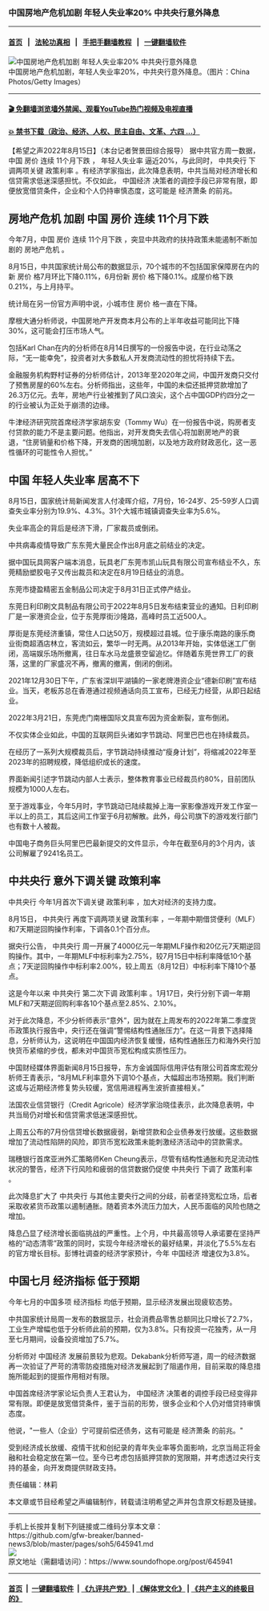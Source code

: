 ### 中国房地产危机加剧 年轻人失业率20% 中共央行意外降息
------------------------

#### [首页](https://github.com/gfw-breaker/banned-news3/blob/master/README.md) &nbsp;&nbsp;|&nbsp;&nbsp; [法轮功真相](https://github.com/begood0513/basic/blob/master/README.md)  &nbsp;&nbsp;|&nbsp;&nbsp; [手把手翻墙教程](https://github.com/gfw-breaker/guides/wiki)  &nbsp;&nbsp;|&nbsp;&nbsp; [一键翻墙软件](https://github.com/gfw-breaker/nogfw/blob/master/README.md)  



<div><img alt="中国房地产危机加剧 年轻人失业率20% 中共央行意外降息" src="https://img.soundofhope.org/2022-08/1660603040507.jpg"/>
<br/><figcaption class="caption">
 中国房地产危机加剧，年轻人失业率20%，中共央行意外降息。（图片：China Photos/Getty Images）
</figcaption></div><hr/>

#### [ 🎬  免翻墙浏览墙外禁闻、观看YouTube热门视频及电视直播](https://github.com/gfw-breaker/HelloWorld)

#### [ 💥  禁书下载（政治、经济、人权、民主自由、文革、六四 ...）](https://github.com/gfw-breaker/books/blob/master/README.md)

<div><div class="Content__Wrapper sc-1bvya0-0 grZQxZ">
 <p class="meta-top">
  <span class="meta">
   【希望之声2022年8月15日】（本台记者贺景田综合报导）
  </span>
  据中共官方周一数据，中国
  <ok href="/term/3128">
   房价
  </ok>
  连续
  <ok href="/term/772883">
   11个月下跌
  </ok>
  ，
  <ok href="/term/772880">
   年轻人失业率
  </ok>
  逼近20%，与此同时，
  <ok href="/term/3773">
   中共央行
  </ok>
  下调两项关键
  <ok href="/term/721244">
   政策利率
  </ok>
  。有经济学家指出，此次降息表明，中共当局对经济增长和信贷需求低迷深感担忧。不仅如此，
  <ok href="/term/2423">
   中国经济
  </ok>
  决策者的调控手段已非常有限，即便放宽借贷条件，企业和个人仍持审慎态度，这可能是
  <ok href="/term/238906">
   经济萧条
  </ok>
  的前兆。
 </p>
 <h2>
  <strong>
   <ok href="/term/115680">
    房地产危机
   </ok>
   加剧 中国
   <ok href="/term/3128">
    房价
   </ok>
   连续
   <ok href="/term/772883">
    11个月下跌
   </ok>
  </strong>
 </h2>
 <p>
  今年7月，中国
  <ok href="/term/3128">
   房价
  </ok>
  连续
  <ok href="/term/772883">
   11个月下跌
  </ok>
  ，突显中共政府的扶持政策未能遏制不断加剧的
  <ok href="/term/115680">
   房地产危机
  </ok>
  。
 </p>
 <p>
  8月15日，中共国家统计局公布的数据显示，70个城市的不包括国家保障房在内的新
  <ok href="/term/3128">
   房价
  </ok>
  格7月环比下降0.11%，6月份新
  <ok href="/term/3128">
   房价
  </ok>
  格下降0.1%。成屋价格下跌0.21%，与上月持平。
 </p>
 <p>
  统计局在另一份官方声明中说，小城市住
  <ok href="/term/3128">
   房价
  </ok>
  格一直在下降。
 </p>
 <p>
  摩根大通分析师说，中国房地产开发商本月公布的上半年收益可能同比下降30%，这可能会打压市场人气。
 </p>
 <p>
  包括Karl Chan在内的分析师在8月14日撰写的一份报告中说，在行业动荡之际，“无一能幸免”，投资者对大多数私人开发商流动性的担忧将持续下去。
 </p>
 <p>
  金融服务机构野村证券的分析师估计，2013年至2020年之间，中国开发商只交付了预售房屋的60%左右。分析师指出，这些年，中国的未偿还抵押贷款增加了26.3万亿元。去年，房地产行业被推到了风口浪尖，这个占中国GDP约四分之一的行业被认为正处于崩溃的边缘。
 </p>
 <p>
  牛津经济研究院首席经济学家胡东安（Tommy Wu）在一份报告中说，购房者支付贷款的能力不是主要问题。他指出，对开发商失去信心将加剧房地产的衰退，“住房销量和价格下降，开发商的困境加剧，以及地方政府财政恶化，这一恶性循环的可能性令人担忧。”
 </p>
 <h2>
  <strong>
   中国
   <ok href="/term/772880">
    年轻人失业率
   </ok>
   居高不下
  </strong>
 </h2>
 <p>
  8月15日，国家统计局新闻发言人付凌晖介绍，7月份，16-24岁、25-59岁人口调查失业率分别为19.9%、4.3%。31个大城市城镇调查失业率为5.6%。
 </p>
 <p>
  失业率高企的背后是经济下滑，厂家裁员或倒闭。
 </p>
 <p>
  中共病毒疫情导致广东东莞大量民企作出8月底之前结业的决定。
 </p>
 <p>
  据中国玩具网客户端本消息，玩具老厂东莞市凯山玩具有限公司宣布结业不久，东莞精励塑胶电子又传出裁员和决定在8月19日结业的消息。
 </p>
 <p>
  东莞市捷盈精密五金制品公司决定于8月31日正式停产结业。
 </p>
 <p>
  东莞日利印刷文具制品有限公司于2022年8月5日发布结束营业的通知。日利印刷厂是一家港资企业，位于东莞厚街沙隆路，高峰时员工近500人。
 </p>
 <p>
  厚街是东莞经济重镇，常住人口达50万，规模超过县城。位于康乐南路的康乐商业街商超酒店林立，客流如云，繁华一时无两。从2013年开始，实体低迷工厂倒闭，高端娱乐场所撤离，往日车水马龙盛景空留追忆。伴随着东莞世界工厂的衰落，这里的厂家盛况不再，撤离的撤离，倒闭的倒闭。
 </p>
 <p>
  2021年12月30日下午，广东省深圳平湖镇的一家老牌港资企业“德新印刷”宣布结业。当天，老板苏总在香港通过视频通话向员工宣布，已经无力经营，从即日起结业。
 </p>
 <p>
  2022年3月21日，东莞虎门南栅国际文具宣布因为资金断裂，宣布倒闭。
 </p>
 <p>
  不仅实体企业如此，中国的互联网巨头诸如字节跳动、阿里巴巴也在持续裁员。
 </p>
 <p>
  在经历了一系列大规模裁员后，字节跳动持续推动“瘦身计划”，将缩减2022年至2023年的招聘规模，降低组织成长的速度。
 </p>
 <p>
  界面新闻引述字节跳动内部人士表示，整体教育事业已经裁员约80%，目前团队规模为1000人左右。
 </p>
 <p>
  至于游戏事业，今年5月时，字节跳动已陆续裁掉上海一家影像游戏开发工作室一半以上的员工，其后这间工作室于6月初解散。此外，母公司旗下的游戏发行部门也有数十人被裁。
 </p>
 <p>
  中国电子商务巨头阿里巴巴最新提交的文件显示，今年在截至6月的3个月内，该公司解雇了9241名员工。
 </p>
 <h2>
  <strong>
   <ok href="/term/3773">
    中共央行
   </ok>
   意外下调关键
   <ok href="/term/721244">
    政策利率
   </ok>
  </strong>
 </h2>
 <p>
  <ok href="/term/3773">
   中共央行
  </ok>
  今年1月首次下调关键
  <ok href="/term/721244">
   政策利率
  </ok>
  ，加大对经济的支持力度。
 </p>
 <p>
  8月15日，
  <ok href="/term/3773">
   中共央行
  </ok>
  再度下调两项关键
  <ok href="/term/721244">
   政策利率
  </ok>
  ，一年期中期借贷便利（MLF）和7天期逆回购操作利率，下调各0.1个百分点。
 </p>
 <p>
  据央行公告，
  <ok href="/term/3773">
   中共央行
  </ok>
  周一开展了4000亿元一年期MLF操作和20亿元7天期逆回购操作。其中，一年期MLF中标利率为2.75%，较7月15日中标利率降低10个基点；7天逆回购操作中标利率2.00%，较上周五（8月12日）中标利率下降10个基点。
 </p>
 <p>
  这是今年以来
  <ok href="/term/3773">
   中共央行
  </ok>
  第二次下调
  <ok href="/term/721244">
   政策利率
  </ok>
  。1月17日，央行分别下调一年期MLF和7天期逆回购利率各10个基点至2.85%、2.10%。
 </p>
 <p>
  对于此次降息，不少分析师表示“意外”，因为就在上周发布的2022年第二季度货币政策执行报告中，央行还在强调“警惕结构性通胀压力”。在这一背景下选择降息，分析师认为，这说明在中国国内经济恢复缓慢，结构性通胀压力和海外央行加快货币紧缩的步伐，都未对中国货币宽松构成实质性压力。
 </p>
 <p>
  中国财经媒体界面新闻8月15日报导，东方金诚国际信用评估有限公司首席宏观分析师王青表示，“8月MLF利率意外下调10个基点，大幅超出市场预期。我们判断这或与近期经济修复势头较缓，宽信用进程再生波折直接相关。”
 </p>
 <p>
  法国农业信贷银行（Credit Agricole）经济学家治晓佳表示，此次降息表明，中共当局仍对增长和信贷需求低迷深感担忧。
 </p>
 <p>
  上周五公布的7月份信贷增长数据疲弱，新增贷款和企业债券发行放缓。这些数据增加了流动性陷阱的风险，即货币宽松政策未能刺激经济活动中的贷款需求。
 </p>
 <p>
  瑞穗银行首席亚洲外汇策略师Ken Cheung表示，尽管有结构性通胀和充足流动性状况的警告，经济下行风险和疲弱的信贷数据仍促使
  <ok href="/term/3773">
   中共央行
  </ok>
  下调了
  <ok href="/term/721244">
   政策利率
  </ok>
  。
 </p>
 <p>
  此次降息扩大了
  <ok href="/term/3773">
   中共央行
  </ok>
  与其他主要央行之间的分歧，前者坚持宽松立场，后者采取收紧货币政策以遏制通胀。随着资本外流压力加大，人民币面临的风险也随之增加。
 </p>
 <p>
  降息凸显了经济增长面临挑战的严重性。上个月，中共最高领导人承诺要在坚持严格的“动态清零”政策的同时，实现今年经济增长的最好结果，并淡化了5.5%左右的官方增长目标。彭博社调查的经济学家预计，今年
  <ok href="/term/2423">
   中国经济
  </ok>
  增速仅为3.8%。
 </p>
 <h2>
  <strong>
   中国七月
   <ok href="/term/3349">
    经济指标
   </ok>
   低于预期
  </strong>
 </h2>
 <p>
  今年七月的中国多项
  <ok href="/term/3349">
   经济指标
  </ok>
  均低于预期，显示经济发展出现疲软态势。
 </p>
 <p>
  中共国家统计局周一发布的数据显示，社会消费品零售总额同比只增长了2.7%，工业生产增幅也低于分析师此前的预期，仅为3.8%。只有投资一花独秀，从一月至七月期间，设备投资增加了5.7%。
 </p>
 <p>
  分析师对
  <ok href="/term/2423">
   中国经济
  </ok>
  发展前景较为悲观。Dekabank分析师写道，周一的经济数据再一次验证了严苛的清零防疫措施对经济发展起到了阻遏作用，目前采取的降息措施所能起到的提振作用相对有限。
 </p>
 <p>
  中国首席经济学家论坛负责人王君认为，
  <ok href="/term/2423">
   中国经济
  </ok>
  决策者的调控手段已经变得非常有限。即便是放宽借贷条件，鉴于当前的形势，很多企业和个人仍对借贷持审慎态度。
 </p>
 <p>
  他说，"一些人（企业）宁可提前偿还债务，这有可能是
  <ok href="/term/238906">
   经济萧条
  </ok>
  的前兆。"
 </p>
 <p>
  受到经济成长放缓、疫情干扰和创纪录的青年失业率等负面影响，北京当局正将金融和社会稳定放在第一位。至今已考虑包括抵押贷款的宽限期，并考虑透过央行支持的基金，向开发商提供财政支持。
 </p>
 <p class="meta-btm">
  责任编辑：林莉
 </p>
 <p class="meta-btm">
  本文章或节目经希望之声编辑制作，转载请注明希望之声并包含原文标题及链接。
 </p>
</div>
</div>
<hr/>
手机上长按并复制下列链接或二维码分享本文章：<br/>
https://github.com/gfw-breaker/banned-news3/blob/master/pages/soh5/645941.md <br/>
<a href='https://github.com/gfw-breaker/banned-news3/blob/master/pages/soh5/645941.md'><img src='https://github.com/gfw-breaker/banned-news3/blob/master/pages/soh5/645941.md.png'/></a> <br/>
原文地址（需翻墙访问）：https://www.soundofhope.org/post/645941


------------------------
#### [首页](https://github.com/gfw-breaker/banned-news3/blob/master/README.md) &nbsp;|&nbsp; [一键翻墙软件](https://github.com/gfw-breaker/nogfw/blob/master/README.md) &nbsp;| [《九评共产党》](https://github.com/gfw-breaker/9ping.md/blob/master/README.md#九评之一评共产党是什么) | [《解体党文化》](https://github.com/gfw-breaker/jtdwh.md/blob/master/README.md) | [《共产主义的终极目的》](https://github.com/gfw-breaker/gczydzjmd.md/blob/master/README.md)


<img src='http://gfw-breaker.win/banned-news3/pages/soh5/645941.md' width='0px' height='0px'/>